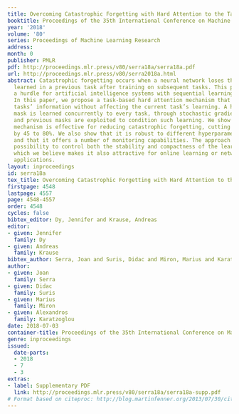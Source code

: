 ```yaml
---
title: Overcoming Catastrophic Forgetting with Hard Attention to the Task
booktitle: Proceedings of the 35th International Conference on Machine Learning
year: '2018'
volume: '80'
series: Proceedings of Machine Learning Research
address: 
month: 0
publisher: PMLR
pdf: http://proceedings.mlr.press/v80/serra18a/serra18a.pdf
url: http://proceedings.mlr.press/v80/serra2018a.html
abstract: Catastrophic forgetting occurs when a neural network loses the information
  learned in a previous task after training on subsequent tasks. This problem remains
  a hurdle for artificial intelligence systems with sequential learning capabilities.
  In this paper, we propose a task-based hard attention mechanism that preserves previous
  tasks’ information without affecting the current task’s learning. A hard attention
  mask is learned concurrently to every task, through stochastic gradient descent,
  and previous masks are exploited to condition such learning. We show that the proposed
  mechanism is effective for reducing catastrophic forgetting, cutting current rates
  by 45 to 80%. We also show that it is robust to different hyperparameter choices,
  and that it offers a number of monitoring capabilities. The approach features the
  possibility to control both the stability and compactness of the learned knowledge,
  which we believe makes it also attractive for online learning or network compression
  applications.
layout: inproceedings
id: serra18a
tex_title: Overcoming Catastrophic Forgetting with Hard Attention to the Task
firstpage: 4548
lastpage: 4557
page: 4548-4557
order: 4548
cycles: false
bibtex_editor: Dy, Jennifer and Krause, Andreas
editor:
- given: Jennifer
  family: Dy
- given: Andreas
  family: Krause
bibtex_author: Serra, Joan and Suris, Didac and Miron, Marius and Karatzoglou, Alexandros
author:
- given: Joan
  family: Serra
- given: Didac
  family: Suris
- given: Marius
  family: Miron
- given: Alexandros
  family: Karatzoglou
date: 2018-07-03
container-title: Proceedings of the 35th International Conference on Machine Learning
genre: inproceedings
issued:
  date-parts:
  - 2018
  - 7
  - 3
extras:
- label: Supplementary PDF
  link: http://proceedings.mlr.press/v80/serra18a/serra18a-supp.pdf
# Format based on citeproc: http://blog.martinfenner.org/2013/07/30/citeproc-yaml-for-bibliographies/
---
```

